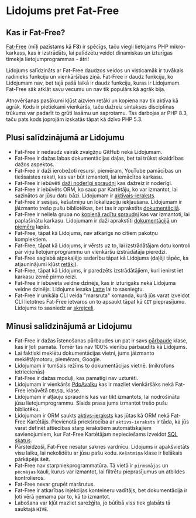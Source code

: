 # Lidojums pret Fat-Free

## Kas ir Fat-Free?
[Fat-Free](https://fatfreeframework.com) (mīļi pazīstams kā **F3**) ir spēcīgs, taču viegli lietojams PHP mikro-karkass, kas ir izstrādāts, lai palīdzētu veidot dinamiskas un izturīgas tīmekļa lietojumprogrammas - ātri!

Lidojums salīdzināts ar Fat-Free daudzos veidos un visticamāk ir tuvākais radinieks funkciju un vienkāršības ziņā. Fat-Free ir daudz funkciju, ko Lidojumam nav, bet tajā pašā laikā ir daudz funkciju, kuras ir Lidojumam. Fat-Free sāk atklāt savu vecumu un nav tik populārs kā agrāk bija.

Atnovēršanas pasākumi kļūst aizvien retāki un kopiena nav tik aktīva kā agrāk. Kods ir pietiekami vienkāršs, taču dažreiz sintakses disciplīnas trūkums var padarīt to grūti lasāmu un saprotamu. Tas darbojas ar PHP 8.3, taču pats kods joprojām izskatās tāpat kā dzīvo PHP 5.3.

## Plusi salīdzinājumā ar Lidojumu

- Fat-Free ir nedaudz vairāk zvaigžņu GitHub nekā Lidojumam.
- Fat-Free ir dažas labas dokumentācijas daļas, bet tai trūkst skaidrības dažos aspektos.
- Fat-Free ir daži ierobežoti resursi, piemēram, YouTube pamācības un tiešsaistes raksti, kas var būt izmantoti, lai iemācītos karkasu.
- Fat-Free ir iebūvēti [daži noderīgi spraudņi](https://fatfreeframework.com/3.8/api-reference) kas dažreiz ir noderīgi.
- Fat-Free ir iebūvēts ORM, ko sauc par Kartētāju, ko var izmantot, lai sazinātos ar jūsu datu bāzi. Lidojumam ir [aktīvais-ieraksts](/awesome-plugins/active-record).
- Fat-Free ir sesijas, kešatmiņu un lokalizāciju iekļaušana. Lidojumam ir jāizmanto trešo pušu bibliotēkas, bet tas ir aprakstīts [dokumentācijā](/awesome-plugins).
- Fat-Free ir neliela grupa no [kopienā radītu spraudņi](https://fatfreeframework.com/3.8/development#Community) kas var izmantoti, lai paplašinātu karkasu. Lidojumam ir daži aprakstīti [dokumentācijā](/awesome-plugins) un [piemēru](/piemeri) lapās.
- Fat-Free, tāpat kā Lidojums, nav atkarīgs no citiem pakotņu komplektiem.
- Fat-Free, tāpat kā Lidojums, ir vērsts uz to, lai izstrādātājam dotu kontroli pār viņu lietojumprogrammu un vienkāršu izstrādātāja pieredzi.
- Fat-Free saglabā atpakaļējo saderību tāpat kā Lidojums (daļēji tāpēc, ka atjauninājumi kļūst [retāki](https://github.com/bcosca/fatfree/releases)).
- Fat-Free, tāpat kā Lidojums, ir paredzēts izstrādātājiem, kuri ienirst iet karkasu zemē pirmo reizi.
- Fat-Free ir iebūvēta veidne dzinējs, kas ir izturīgāks nekā Lidojuma veidne dzinējs. Lidojums iesaka [Latte](/awesome-plugins/latte) lai to sasniegtu.
- Fat-Free ir unikāla CLI veida "marsruta" komanda, kurā jūs varat izveidot CLI lietotnes Fat-Free ietvaros un to apsaukt tāpat kā `GET` pieprasījumu. Lidojums to sasniedz ar [skrejceli](/awesome-plugins/skrejcelis).

## Mīnusi salīdzinājumā ar Lidojumu

- Fat-Free ir dažas īstenošanas pārbaudes un pat ir savs [pārbaude](https://fatfreeframework.com/3.8/test) klase, kas ir ļoti pamata. Tomēr tas nav 100% vienību pārbaudīts kā Lidojums.
- Lai faktiski meklētu dokumentācijas vietni, jums jāizmanto meklētājmotoru, piemēram, Google.
- Lidojumam ir tumšais režīms to dokumentācijas vietnē. (mikrofons ietriecienās)
- Fat-Free ir dažas moduļi, kas pamatīgi nav uzturēti.
- Lidojumam ir vienkāršs [PdoAvalku](/awesome-plugins/pdo-wrapper) kas ir mazliet vienkāršāks nekā Fat-Free iebūvētā `DB\SQL` klase.
- Lidojumam ir atļauju spraudnis kas var tikt izmantots, lai nodrošinātu jūsu lietojumprogrammu. Slaids prasa jums izmantot 
  trešo pušu bibliotēku.
- Lidojumam ir ORM saukts [aktivs-ieraksts](/awesome-plugins/active-record) kas jūtas kā ORM nekā Fat-Free Kartētājs.
  Pievienotā priekšrocība ar `aktivs-ieraksts` ir tāda, ka jūs varat definēt attiecības starp ierakstiem automātiskajiem savienojumiem, kur Fat-Free Kartētājam
  nepieciešams izveidot [SQL skatus](https://fatfreeframework.com/3.8/databases#ProsandCons).
- Pārsteidzoši, Fat-Free nesatur saknes vardnīcu. Lidojums ir apakšvietāts visu laiku, lai nekolidētu ar jūsu pašu kodu.
  `Kešatmiņa` klase ir lielākais pārkāpējs šeit.
- Fat-Free nav starpniekprogrammatūra. Tā vietā ir `pirmsmājas` un `pēcmājas` kauli, kurus var izmantot, lai filtrētu pieprasījumus un atbildes kontrolieros.
- Fat-Free nevar grupēt maršrutus.
- Fat-Free ir atkarības injekcijas konteineru vadītājs, bet dokumentācija ir ļoti vērā ņemama par to, kā to izmantot.
- Labošana var kļūt mazliet sarežģīta, jo būtībā viss tiek glabāts tā sauktajā `HIVE`.